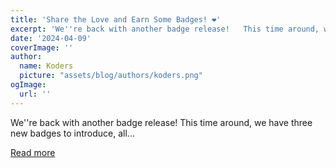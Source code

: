 ```yaml
---
title: 'Share the Love and Earn Some Badges! ❤️'
excerpt: 'We''re back with another badge release!   This time around, we have three new badges to introduce, all...'
date: '2024-04-09'
coverImage: ''
author:
  name: Koders
  picture: "assets/blog/authors/koders.png"
ogImage:
  url: ''
---
```


We''re back with another badge release!   This time around, we have three new badges to introduce, all...

[Read more](https://dev.to/devteam/share-the-love-and-earn-some-badges-55hf)
